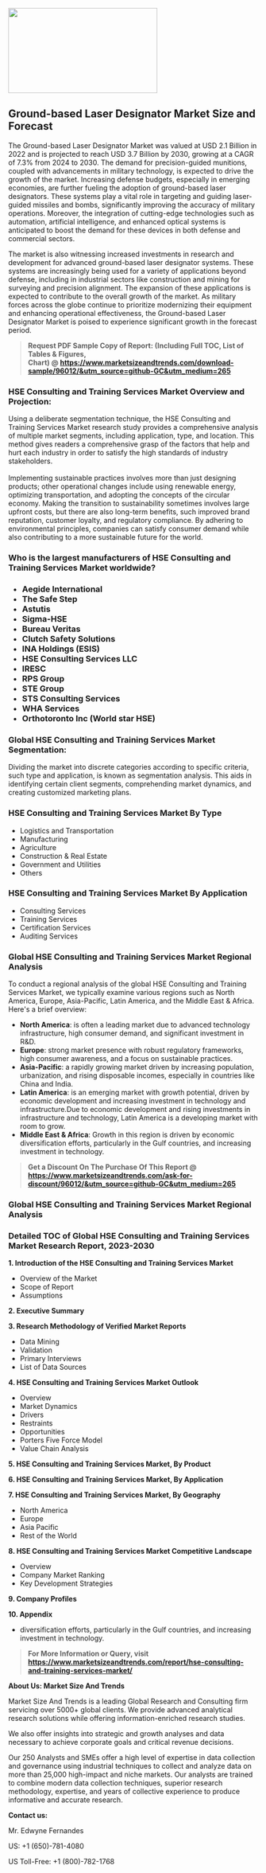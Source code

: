 <p><img class="alignnone size-medium wp-image-20088" src="https://ffe5etoiles.com/wp-content/uploads/2024/12/MST1-300x171.png" alt="" width="300" height="171" /></p><h2>Ground-based Laser Designator Market Size and Forecast</h2><p>The Ground-based Laser Designator Market was valued at USD 2.1 Billion in 2022 and is projected to reach USD 3.7 Billion by 2030, growing at a CAGR of 7.3% from 2024 to 2030. The demand for precision-guided munitions, coupled with advancements in military technology, is expected to drive the growth of the market. Increasing defense budgets, especially in emerging economies, are further fueling the adoption of ground-based laser designators. These systems play a vital role in targeting and guiding laser-guided missiles and bombs, significantly improving the accuracy of military operations. Moreover, the integration of cutting-edge technologies such as automation, artificial intelligence, and enhanced optical systems is anticipated to boost the demand for these devices in both defense and commercial sectors.</p><p>The market is also witnessing increased investments in research and development for advanced ground-based laser designator systems. These systems are increasingly being used for a variety of applications beyond defense, including in industrial sectors like construction and mining for surveying and precision alignment. The expansion of these applications is expected to contribute to the overall growth of the market. As military forces across the globe continue to prioritize modernizing their equipment and enhancing operational effectiveness, the Ground-based Laser Designator Market is poised to experience significant growth in the forecast period.</p></p><blockquote id="" class=""><strong>Request PDF Sample Copy of Report: (Including Full TOC, List of Tables &amp; Figures, Chart)&nbsp;@&nbsp;<strong><a href="https://www.marketsizeandtrends.com/download-sample/96012/&utm_source=github-GC&utm_medium=265" target="_blank">https://www.marketsizeandtrends.com/download-sample/96012/&utm_source=github-GC&utm_medium=265</a></strong></strong></blockquote><h3 id="" class="">HSE Consulting and Training Services Market&nbsp;Overview and Projection:</h3><p id="" class="">Using a deliberate segmentation technique, the HSE Consulting and Training Services Market research study provides a comprehensive analysis of multiple market segments, including application, type, and location. This method gives readers a comprehensive grasp of the factors that help and hurt each industry in order to satisfy the high standards of industry stakeholders. <br /> <br />Implementing sustainable practices involves more than just designing products; other operational changes include using renewable energy, optimizing transportation, and adopting the concepts of the circular economy. Making the transition to sustainability sometimes involves large upfront costs, but there are also long-term benefits, such improved brand reputation, customer loyalty, and regulatory compliance. By adhering to environmental principles, companies can satisfy consumer demand while also contributing to a more sustainable future for the world.</p><h3 id="" class="">Who is the largest manufacturers of&nbsp;HSE Consulting and Training Services Market worldwide?</h3><h3 class=""><p><ul><li>Aegide International </li><li> The Safe Step </li><li> Astutis </li><li> Sigma-HSE </li><li> Bureau Veritas </li><li> Clutch Safety Solutions </li><li> INA Holdings (ESIS) </li><li> HSE Consulting Services LLC </li><li> IRESC </li><li> RPS Group </li><li> STE Group </li><li> STS Consulting Services </li><li> WHA Services </li><li> Orthotoronto Inc (World star HSE)</li></ul></p></h3><h3 id="" class="">Global&nbsp;HSE Consulting and Training Services Market Segmentation:</h3><p id="" class="">Dividing the market into discrete categories according to specific criteria, such type and application, is known as segmentation analysis. This aids in identifying certain client segments, comprehending market dynamics, and creating customized marketing plans.</p><h3 id="" class="">HSE Consulting and Training Services Market&nbsp;By Type</h3><p><p><ul><li>Logistics and Transportation </li><li> Manufacturing </li><li> Agriculture </li><li> Construction & Real Estate </li><li> Government and Utilities </li><li> Others</p></li></ul></p></p><h3 id="" class="">HSE Consulting and Training Services Market&nbsp;By Application</h3><p class=""><p><ul><li>Consulting Services </li><li> Training Services </li><li> Certification Services </li><li> Auditing Services</li></ul></p></p><h3 id="" class="">Global HSE Consulting and Training Services Market Regional Analysis</h3><p id="" class="">To conduct a regional analysis of the global HSE Consulting and Training Services Market, we typically examine various regions such as North America, Europe, Asia-Pacific, Latin America, and the Middle East &amp; Africa. Here's a brief overview:</p><ul><li><strong>North America</strong>: is often a leading market due to advanced technology infrastructure, high consumer demand, and significant investment in R&amp;D.</li><li><strong>Europe</strong>: strong market presence with robust regulatory frameworks, high consumer awareness, and a focus on sustainable practices.</li><li><strong>Asia-Pacific</strong>: a rapidly growing market driven by increasing population, urbanization, and rising disposable incomes, especially in countries like China and India.</li><li><strong>Latin America</strong>: is an emerging market with growth potential, driven by economic development and increasing investment in technology and infrastructure.Due to economic development and rising investments in infrastructure and technology, Latin America is a developing market with room to grow.</li><li><strong>Middle East &amp; Africa</strong>: Growth in this region is driven by economic diversification efforts, particularly in the Gulf countries, and increasing investment in technology.</li></ul><blockquote id="" class=""><strong>Get a Discount On The Purchase Of This Report @ <strong><a href="https://www.marketsizeandtrends.com/ask-for-discount/96012/&utm_source=github-GC&utm_medium=265" target="_blank">https://www.marketsizeandtrends.com/ask-for-discount/96012/&utm_source=github-GC&utm_medium=265</a></strong></strong></blockquote><h3 id="" class="">Global HSE Consulting and Training Services Market Regional Analysis</h3><h3 id="" class="">Detailed TOC of Global HSE Consulting and Training Services Market Research Report, 2023-2030</h3><p id="" class=""><strong>1. Introduction of the HSE Consulting and Training Services Market</strong></p><ul><li>Overview of the Market</li><li>Scope of Report</li><li>Assumptions</li></ul><p id="" class=""><strong>2. Executive Summary</strong></p><p id="" class=""><strong>3. Research Methodology of Verified Market Reports</strong></p><ul><li>Data Mining</li><li>Validation</li><li>Primary Interviews</li><li>List of Data Sources</li></ul><p id="" class=""><strong>4. HSE Consulting and Training Services Market Outlook</strong></p><ul><li>Overview</li><li>Market Dynamics</li><li>Drivers</li><li>Restraints</li><li>Opportunities</li><li>Porters Five Force Model</li><li>Value Chain Analysis</li></ul><p id="" class=""><strong>5. HSE Consulting and Training Services Market, By Product</strong></p><p id="" class=""><strong>6. HSE Consulting and Training Services Market, By Application</strong></p><p id="" class=""><strong>7. HSE Consulting and Training Services Market, By Geography</strong></p><ul><li>North America</li><li>Europe</li><li>Asia Pacific</li><li>Rest of the World</li></ul><p id="" class=""><strong>8. HSE Consulting and Training Services Market Competitive Landscape</strong></p><ul><li>Overview</li><li>Company Market Ranking</li><li>Key Development Strategies</li></ul><p id="" class=""><strong>9. Company Profiles</strong></p><p id="" class=""><strong>10. Appendix</strong></p><ul><li>diversification efforts, particularly in the Gulf countries, and increasing investment in technology.</li></ul><blockquote id="" class=""><strong>For More Information or Query, visit <strong><strong><a href="https://www.marketsizeandtrends.com/report/hse-consulting-and-training-services-market/" target="_blank">https://www.marketsizeandtrends.com/report/hse-consulting-and-training-services-market/</a></strong></strong></strong></blockquote><p id="" class=""><strong>About Us: Market Size And Trends</strong></p><p id="" class="">Market Size And Trends is a leading Global Research and Consulting firm servicing over 5000+ global clients. We provide advanced analytical research solutions while offering information-enriched research studies.</p><p id="" class="">We also offer insights into strategic and growth analyses and data necessary to achieve corporate goals and critical revenue decisions.</p><p id="" class="">Our 250 Analysts and SMEs offer a high level of expertise in data collection and governance using industrial techniques to collect and analyze data on more than 25,000 high-impact and niche markets. Our analysts are trained to combine modern data collection techniques, superior research methodology, expertise, and years of collective experience to produce informative and accurate research.</p><p id="" class=""><strong>Contact us:</strong></p><p id="" class="">Mr. Edwyne Fernandes</p><p id="" class="">US: +1 (650)-781-4080</p><p id="" class="">US Toll-Free: +1 (800)-782-1768</p>
